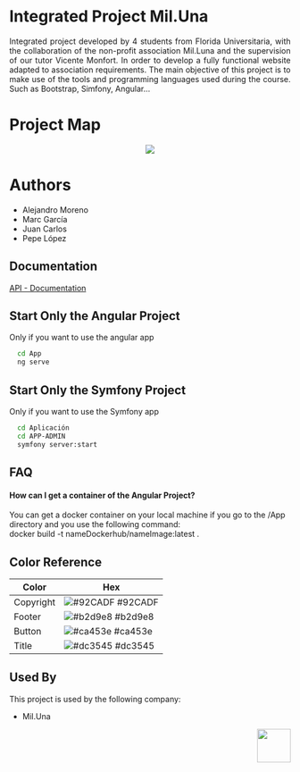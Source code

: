 
 # Integrated Project Mil.Una

<p align="justify">Integrated project developed by 4 students from Florida Universitaria, with the collaboration of the non-profit association Mil.Luna and the supervision of our tutor Vicente Monfort. In order to develop a fully functional website adapted to association requirements. The main objective of this project is to make use of the tools and programming languages ​​used during the course. Such as Bootstrap, Simfony, Angular...</p>

# Project Map

<p align="center"><img src="https://github.com/alexms2412/Mil.Una/blob/main/documentos/powdev/media/Mapa%20Mental.jpeg"></p>


# Authors

  - Alejandro Moreno
  - Marc García
  - Juan Carlos
  - Pepe López </p>


## Documentation

[API - Documentation](https://documenter.getpostman.com/view/15793506/UVkjwxqf)




## Start Only the Angular Project

Only if you want to use the angular app

```bash
  cd App
  ng serve
```

## Start Only the Symfony Project

Only if you want to use the Symfony app

```bash
  cd Aplicación
  cd APP-ADMIN
  symfony server:start
```


## FAQ

#### How can I get a container of the Angular Project?

You can get a docker container on your local machine if you go to the /App directory and you use the following command: <br> docker build -t nameDockerhub/nameImage:latest .


    

## Color Reference

| Color             | Hex                                                                |
| ----------------- | ------------------------------------------------------------------ |
| Copyright | ![#92CADF](https://via.placeholder.com/10/92CADF?text=+) #92CADF |
| Footer | ![#b2d9e8](https://via.placeholder.com/10/b2d9e8?text=+) #b2d9e8 |
| Button | ![#ca453e](https://via.placeholder.com/10/ca453e?text=+) #ca453e |
| Title | ![#dc3545](https://via.placeholder.com/10/dc3545?text=+) #dc3545 |



## Used By

This project is used by the following company:

- Mil.Una

<p align="right">
 <img src="https://github.com/alexms2412/Mil.Una/blob/main/media/images/logo.jpeg" width="60"
     height="60"></p>
